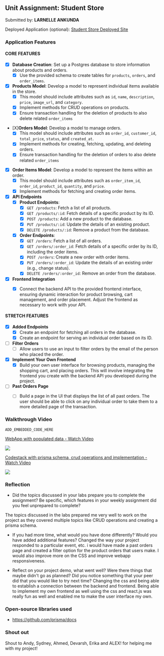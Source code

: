
## Unit Assignment: Student Store

Submitted by: **LARNELLE ANKUNDA**

Deployed Application (optional): [Student Store Deployed Site](ADD_LINK_HERE)

### Application Features

#### CORE FEATURES


- [X] **Database Creation**: Set up a Postgres database to store information about products and orders.
  - [X] Use the provided schema to create tables for `products`, `orders`, and `order_items`.
- [X] **Products Model**: Develop a model to represent individual items available in the store. 
  - [X] This model should include attributes such as `id`, `name`, `description`, `price`, `image_url`, and `category`.
  - [X] Implement methods for CRUD operations on products.
  - [X] Ensure transaction handling for the deletion of products to also delete related `order_items`
- [X]**Orders Model**: Develop a model to manage orders. 
  - [X] This model should include attributes such as `order_id`, `customer_id`, `total_price`, `status`, and `created_at`.
  - [X] Implement methods for creating, fetching, updating, and deleting orders.
  - [X] Ensure transaction handling for the deletion of orders to also delete related `order_items`
- [X] **Order Items Model**: Develop a model to represent the items within an order. 
  - [X] This model should include attributes such as `order_item_id`, `order_id`, `product_id`, `quantity`, and `price`.
  - [X] Implement methods for fetching and creating order items.
- [X] **API Endpoints**
  - [X] **Product Endpoints**:
    - [X] `GET /products`: Fetch a list of all products.
    - [X] `GET /products/:id`: Fetch details of a specific product by its ID.
    - [X] `POST /products`: Add a new product to the database.
    - [X] `PUT /products/:id`: Update the details of an existing product.
    - [X] `DELETE /products/:id`: Remove a product from the database.
  - [X] **Order Endpoints**:
    - [X] `GET /orders`: Fetch a list of all orders.
    - [X] `GET /orders/:order_id`: Fetch details of a specific order by its ID, including the order items.
    - [X] `POST /orders`: Create a new order with order items.
    - [X] `PUT /orders/:order_id`: Update the details of an existing order (e.g., change status).
    - [X] `DELETE /orders/:order_id`: Remove an order from the database.
- [X] **Frontend Integration**
  - [X] Connect the backend API to the provided frontend interface, ensuring dynamic interaction for product browsing, cart management, and order placement. Adjust the frontend as necessary to work with your API.


#### STRETCH FEATURES

- [X] **Added Endpoints**
  - [X] Create an endpoint for fetching all orders in the database.
  - [X] Create an endpoint for serving an individual order based on its ID.
- [ ] **Filter Orders**
  - [ ] Allow users to use an input to filter orders by the email of the person who placed the order.
- [X] **Implement Your Own Frontend**
  - [X] Build your own user interface for browsing products, managing the shopping cart, and placing orders. This will involve integrating the frontend you create with the backend API you developed during the project.
- [ ] **Past Orders Page**
  - [ ] Build a page in the UI that displays the list of all past orders. The user should be able to click on any individual order to take them to a more detailed page of the transaction.


### Walkthrough Video

`ADD_EMBEDDED_CODE_HERE`

<div>
    <a href="https://www.loom.com/share/2ee80e2664f949049b4522dc31954376">
      <p>WebApp with populated data - Watch Video</p>
    </a>
    <a href="https://www.loom.com/share/2ee80e2664f949049b4522dc31954376">
      <img style="max-width:300px;" src="https://cdn.loom.com/sessions/thumbnails/2ee80e2664f949049b4522dc31954376-with-play.gif">
    </a>
  </div>

<div>
    <a href="https://www.loom.com/share/9939c15953614f958bf2ae5c71fe6b0e">
      <p>Codestack with prisma schema, crud operations and implementation - Watch Video</p>
    </a>
    <a href="https://www.loom.com/share/9939c15953614f958bf2ae5c71fe6b0e">
      <img style="max-width:300px;" src="https://cdn.loom.com/sessions/thumbnails/9939c15953614f958bf2ae5c71fe6b0e-with-play.gif">
    </a>
  </div>

### Reflection

* Did the topics discussed in your labs prepare you to complete the assignment? Be specific, which features in your weekly assignment did you feel unprepared to complete?

The topics discussed in the labs prepared me very well to work on the project as they covered multiple topics like CRUD operations and creating a prisma schema.

* If you had more time, what would you have done differently? Would you have added additional features? Changed the way your project responded to a particular event, etc.
i would have made a past orders page and created a filter option for the product orders that users make. I would also improve more on the CSS and improve webapp responsiveness.

* Reflect on your project demo, what went well? Were there things that maybe didn't go as planned? Did you notice something that your peer did that you would like to try next time?
Changing the css and being able to establish a connection between the backend and frontend. Being able to implement my own frontend as well using the css and react.js was really fun as well and enabled me to make the user interface my own.

### Open-source libraries used

- https://github.com/prisma/docs

### Shout out

Shout to Andy, Sydney, Ahmed, Devarsh, Erika and ALEX! for helping me with my project!




